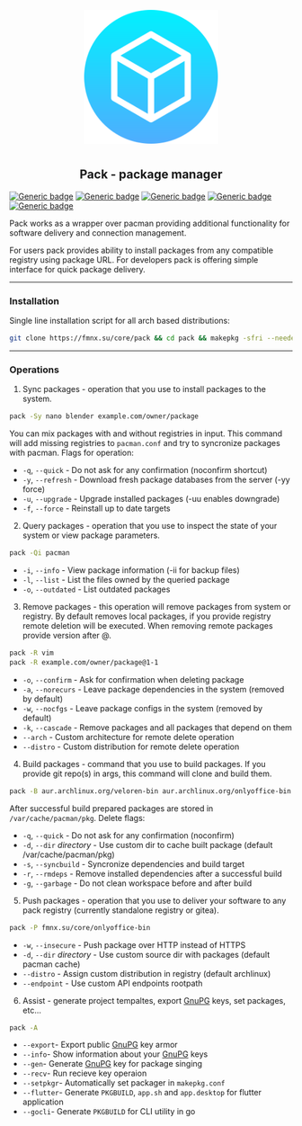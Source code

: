 <p align="center">
<img style="align: center; padding-left: 10px; padding-right: 10px; padding-bottom: 10px;" width="238px" height="238px" src="./logo.png" />
</p>

<h2 align="center">Pack - package manager</h2>

[![Generic badge](https://img.shields.io/badge/license-gpl-orange.svg)](https://fmnx.su/core/pack/src/branch/main/LICENSE)
[![Generic badge](https://img.shields.io/badge/fmnx-repo-006db0.svg)](https://fmnx.su/core/pack)
[![Generic badge](https://img.shields.io/badge/codeberg-repo-45a3fb.svg)](https://codeberg.org/fmnx/pack)
[![Generic badge](https://img.shields.io/badge/github-repo-white.svg)](https://github.com/fmnx-io/pack)
[![Generic badge](https://img.shields.io/badge/package-0.1.1_alpha-00bcd4.svg)](https://fmnx.su/core/-/packages/arch/pack)

Pack works as a wrapper over pacman providing additional functionality for software delivery and connection management.

For users pack provides ability to install packages from any compatible registry using package URL. For developers pack is offering simple interface for quick package delivery.

---

### Installation

Single line installation script for all arch based distributions:

```sh
git clone https://fmnx.su/core/pack && cd pack && makepkg -sfri --needed --noconfirm
```

---

### Operations

1. Sync packages - operation that you use to install packages to the system.

```sh
pack -Sy nano blender example.com/owner/package
```

You can mix packages with and without registries in input. This command will add missing registries to `pacman.conf` and try to syncronize packages with pacman. Flags for operation:

- `-q`, `--quick` - Do not ask for any confirmation (noconfirm shortcut)
- `-y`, `--refresh` - Download fresh package databases from the server (-yy force)
- `-u`, `--upgrade` - Upgrade installed packages (-uu enables downgrade)
- `-f`, `--force` - Reinstall up to date targets

2. Query packages - operation that you use to inspect the state of your system or view package parameters.

```sh
pack -Qi pacman
```

- `-i`, `--info` - View package information (-ii for backup files)
- `-l`, `--list` - List the files owned by the queried package
- `-o`, `--outdated` - List outdated packages

3. Remove packages - this operation will remove packages from system or registry. By default removes local packages, if you provide registry remote deletion will be executed. When removing remote packages provide version after @.

```sh
pack -R vim
pack -R example.com/owner/package@1-1
```

- `-o`, `--confirm` - Ask for confirmation when deleting package
- `-a`, `--norecurs` - Leave package dependencies in the system (removed by default)
- `-w`, `--nocfgs` - Leave package configs in the system (removed by default)
- `-k`, `--cascade` - Remove packages and all packages that depend on them
- `--arch` - Custom architecture for remote delete operation
- `--distro` - Custom distribution for remote delete operation

4. Build packages - command that you use to build packages. If you provide git repo(s) in args, this command will clone and build them.

```sh
pack -B aur.archlinux.org/veloren-bin aur.archlinux.org/onlyoffice-bin
```

After successful build prepared packages are stored in `/var/cache/pacman/pkg`. Delete flags:

- `-q`, `--quick` - Do not ask for any confirmation (noconfirm)
- `-d`, `--dir` _directory_ - Use custom dir to cache built package (default /var/cache/pacman/pkg)
- `-s`, `--syncbuild` - Syncronize dependencies and build target
- `-r`, `--rmdeps` - Remove installed dependencies after a successful build
- `-g`, `--garbage` - Do not clean workspace before and after build

5.  Push packages - operation that you use to deliver your software to any pack registry (currently standalone registry or gitea).

```sh
pack -P fmnx.su/core/onlyoffice-bin
```

- `-w`, `--insecure` - Push package over HTTP instead of HTTPS
- `-d`, `--dir` _directory_ - Use custom source dir with packages (default pacman cache)
- `--distro` - Assign custom distribution in registry (default archlinux)
- `--endpoint` - Use custom API endpoints rootpath

6. Assist - generate project tempaltes, export [GnuPG](https://gnupg.org/) keys, set packages, etc...

```sh
pack -A
```

- `--export`- Export public [GnuPG](https://gnupg.org/) key armor
- `--info`- Show information about your [GnuPG](https://gnupg.org/) keys
- `--gen`- Generate [GnuPG](https://gnupg.org/) key for package singing
- `--recv`- Run recieve key operaion
- `--setpkgr`- Automatically set packager in `makepkg.conf`
- `--flutter`- Generate `PKGBUILD`, `app.sh` and `app.desktop` for flutter application
- `--gocli`- Generate `PKGBUILD` for CLI utility in go
